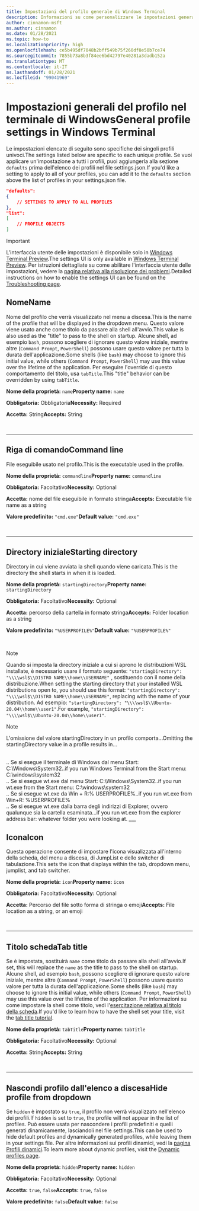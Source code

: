 ```yaml
---
title: Impostazioni del profilo generale di Windows Terminal
description: Informazioni su come personalizzare le impostazioni generali del profilo nel terminale di Windows.
author: cinnamon-msft
ms.author: cinnamon
ms.date: 01/28/2021
ms.topic: how-to
ms.localizationpriority: high
ms.openlocfilehash: ce5b495df7048b2bff549b75f260df8e50b7ce74
ms.sourcegitcommit: 7855b73a8b3f84ee6bd42797e40281a3dadb152a
ms.translationtype: MT
ms.contentlocale: it-IT
ms.lasthandoff: 01/28/2021
ms.locfileid: "99041969"
---
```

# <a name="general-profile-settings-in-windows-terminal"></a><span data-ttu-id="ba0a9-103">Impostazioni generali del profilo nel terminale di Windows</span><span class="sxs-lookup"><span data-stu-id="ba0a9-103">General profile settings in Windows Terminal</span></span>

<span data-ttu-id="ba0a9-104">Le impostazioni elencate di seguito sono specifiche dei singoli profili univoci.</span><span class="sxs-lookup"><span data-stu-id="ba0a9-104">The settings listed below are specific to each unique profile.</span></span> <span data-ttu-id="ba0a9-105">Se vuoi applicare un'impostazione a tutti i profili, puoi aggiungerla alla sezione `defaults` prima dell'elenco dei profili nel file settings.json.</span><span class="sxs-lookup"><span data-stu-id="ba0a9-105">If you'd like a setting to apply to all of your profiles, you can add it to the `defaults` section above the list of profiles in your settings.json file.</span></span>

```json
"defaults":
{
    // SETTINGS TO APPLY TO ALL PROFILES
},
"list":
[
    // PROFILE OBJECTS
]
```

> [!IMPORTANT]
> <span data-ttu-id="ba0a9-106">L'interfaccia utente delle impostazioni è disponibile solo in [Windows Terminal Preview](https://aka.ms/terminal-preview).</span><span class="sxs-lookup"><span data-stu-id="ba0a9-106">The settings UI is only available in [Windows Terminal Preview](https://aka.ms/terminal-preview).</span></span> <span data-ttu-id="ba0a9-107">Per istruzioni dettagliate su come abilitare l'interfaccia utente delle impostazioni, vedere la [pagina relativa alla risoluzione dei problemi](./../troubleshooting.md#open-the-settings-ui).</span><span class="sxs-lookup"><span data-stu-id="ba0a9-107">Detailed instructions on how to enable the settings UI can be found on the [Troubleshooting page](./../troubleshooting.md#open-the-settings-ui).</span></span>

## <a name="name"></a><span data-ttu-id="ba0a9-108">Nome</span><span class="sxs-lookup"><span data-stu-id="ba0a9-108">Name</span></span>

<span data-ttu-id="ba0a9-109">Nome del profilo che verrà visualizzato nel menu a discesa.</span><span class="sxs-lookup"><span data-stu-id="ba0a9-109">This is the name of the profile that will be displayed in the dropdown menu.</span></span> <span data-ttu-id="ba0a9-110">Questo valore viene usato anche come titolo da passare alla shell all'avvio.</span><span class="sxs-lookup"><span data-stu-id="ba0a9-110">This value is also used as the "title" to pass to the shell on startup.</span></span> <span data-ttu-id="ba0a9-111">Alcune shell, ad esempio `bash`, possono scegliere di ignorare questo valore iniziale, mentre altre (`Command Prompt`, `PowerShell`) possono usare questo valore per tutta la durata dell'applicazione.</span><span class="sxs-lookup"><span data-stu-id="ba0a9-111">Some shells (like `bash`) may choose to ignore this initial value, while others (`Command Prompt`, `PowerShell`) may use this value over the lifetime of the application.</span></span> <span data-ttu-id="ba0a9-112">Per eseguire l'override di questo comportamento del titolo, usa `tabTitle`.</span><span class="sxs-lookup"><span data-stu-id="ba0a9-112">This "title" behavior can be overridden by using `tabTitle`.</span></span>

<span data-ttu-id="ba0a9-113">**Nome della proprietà:** `name`</span><span class="sxs-lookup"><span data-stu-id="ba0a9-113">**Property name:** `name`</span></span>

<span data-ttu-id="ba0a9-114">**Obbligatoria:** Obbligatoria</span><span class="sxs-lookup"><span data-stu-id="ba0a9-114">**Necessity:** Required</span></span>

<span data-ttu-id="ba0a9-115">**Accetta:** String</span><span class="sxs-lookup"><span data-stu-id="ba0a9-115">**Accepts:** String</span></span>

<br />

___

## <a name="command-line"></a><span data-ttu-id="ba0a9-116">Riga di comando</span><span class="sxs-lookup"><span data-stu-id="ba0a9-116">Command line</span></span>

<span data-ttu-id="ba0a9-117">File eseguibile usato nel profilo.</span><span class="sxs-lookup"><span data-stu-id="ba0a9-117">This is the executable used in the profile.</span></span>

<span data-ttu-id="ba0a9-118">**Nome della proprietà:** `commandline`</span><span class="sxs-lookup"><span data-stu-id="ba0a9-118">**Property name:** `commandline`</span></span>

<span data-ttu-id="ba0a9-119">**Obbligatoria:** Facoltativo</span><span class="sxs-lookup"><span data-stu-id="ba0a9-119">**Necessity:** Optional</span></span>

<span data-ttu-id="ba0a9-120">**Accetta:** nome del file eseguibile in formato stringa</span><span class="sxs-lookup"><span data-stu-id="ba0a9-120">**Accepts:** Executable file name as a string</span></span>

<span data-ttu-id="ba0a9-121">**Valore predefinito:** `"cmd.exe"`</span><span class="sxs-lookup"><span data-stu-id="ba0a9-121">**Default value:** `"cmd.exe"`</span></span>

<br />

___

## <a name="starting-directory"></a><span data-ttu-id="ba0a9-122">Directory iniziale</span><span class="sxs-lookup"><span data-stu-id="ba0a9-122">Starting directory</span></span>

<span data-ttu-id="ba0a9-123">Directory in cui viene avviata la shell quando viene caricata.</span><span class="sxs-lookup"><span data-stu-id="ba0a9-123">This is the directory the shell starts in when it is loaded.</span></span>

<span data-ttu-id="ba0a9-124">**Nome della proprietà:** `startingDirectory`</span><span class="sxs-lookup"><span data-stu-id="ba0a9-124">**Property name:** `startingDirectory`</span></span>

<span data-ttu-id="ba0a9-125">**Obbligatoria:** Facoltativo</span><span class="sxs-lookup"><span data-stu-id="ba0a9-125">**Necessity:** Optional</span></span>

<span data-ttu-id="ba0a9-126">**Accetta:** percorso della cartella in formato stringa</span><span class="sxs-lookup"><span data-stu-id="ba0a9-126">**Accepts:** Folder location as a string</span></span>

<span data-ttu-id="ba0a9-127">**Valore predefinito:** `"%USERPROFILE%"`</span><span class="sxs-lookup"><span data-stu-id="ba0a9-127">**Default value:** `"%USERPROFILE%"`</span></span>

<br />

> [!NOTE]
> <span data-ttu-id="ba0a9-128">Quando si imposta la directory iniziale a cui si aprono le distribuzioni WSL installate, è necessario usare il formato seguente: `"startingDirectory": "\\\\wsl$\\DISTRO NAME\\home\\USERNAME"` , sostituendo con il nome della distribuzione.</span><span class="sxs-lookup"><span data-stu-id="ba0a9-128">When setting the starting directory that your installed WSL distributions open to, you should use this format: `"startingDirectory": "\\\\wsl$\\DISTRO NAME\\home\\USERNAME"`, replacing with the name of your distribution.</span></span> <span data-ttu-id="ba0a9-129">Ad esempio: `"startingDirectory": "\\\\wsl$\\Ubuntu-20.04\\home\\user1"`.</span><span class="sxs-lookup"><span data-stu-id="ba0a9-129">For example, `"startingDirectory": "\\\\wsl$\\Ubuntu-20.04\\home\\user1"`.</span></span>

> [!NOTE]
> <span data-ttu-id="ba0a9-130">L'omissione del valore startingDirectory in un profilo comporta...</span><span class="sxs-lookup"><span data-stu-id="ba0a9-130">Omitting the startingDirectory value in a profile results in...</span></span>
</br>
<span data-ttu-id="ba0a9-131">.. Se si esegue il terminale di Windows dal menu Start: C:\Windows\System32</span><span class="sxs-lookup"><span data-stu-id="ba0a9-131">..if you run Windows Terminal from the Start menu: C:\windows\system32</span></span>
</br>
<span data-ttu-id="ba0a9-132">.. Se si esegue wt.exe dal menu Start: C:\Windows\System32</span><span class="sxs-lookup"><span data-stu-id="ba0a9-132">..if you run wt.exe from the Start menu: C:\windows\system32</span></span>
</br>
<span data-ttu-id="ba0a9-133">.. Se si esegue wt.exe da Win + R:% USERPROFILE%</span><span class="sxs-lookup"><span data-stu-id="ba0a9-133">..if you run wt.exe from Win+R: %USERPROFILE%</span></span>
</br>
<span data-ttu-id="ba0a9-134">.. Se si esegue wt.exe dalla barra degli indirizzi di Explorer, ovvero qualunque sia la cartella esaminata.</span><span class="sxs-lookup"><span data-stu-id="ba0a9-134">..if you run wt.exe from the explorer address bar: whatever folder you were looking at.</span></span>
___

## <a name="icon"></a><span data-ttu-id="ba0a9-135">Icona</span><span class="sxs-lookup"><span data-stu-id="ba0a9-135">Icon</span></span>

<span data-ttu-id="ba0a9-136">Questa operazione consente di impostare l'icona visualizzata all'interno della scheda, del menu a discesa, di JumpList e dello switcher di tabulazione.</span><span class="sxs-lookup"><span data-stu-id="ba0a9-136">This sets the icon that displays within the tab, dropdown menu, jumplist, and tab switcher.</span></span>

<span data-ttu-id="ba0a9-137">**Nome della proprietà:** `icon`</span><span class="sxs-lookup"><span data-stu-id="ba0a9-137">**Property name:** `icon`</span></span>

<span data-ttu-id="ba0a9-138">**Obbligatoria:** Facoltativo</span><span class="sxs-lookup"><span data-stu-id="ba0a9-138">**Necessity:** Optional</span></span>

<span data-ttu-id="ba0a9-139">**Accetta:** Percorso del file sotto forma di stringa o emoji</span><span class="sxs-lookup"><span data-stu-id="ba0a9-139">**Accepts:** File location as a string, or an emoji</span></span>

<br />

___

## <a name="tab-title"></a><span data-ttu-id="ba0a9-140">Titolo scheda</span><span class="sxs-lookup"><span data-stu-id="ba0a9-140">Tab title</span></span>

<span data-ttu-id="ba0a9-141">Se è impostata, sostituirà `name` come titolo da passare alla shell all'avvio.</span><span class="sxs-lookup"><span data-stu-id="ba0a9-141">If set, this will replace the `name` as the title to pass to the shell on startup.</span></span> <span data-ttu-id="ba0a9-142">Alcune shell, ad esempio `bash`, possono scegliere di ignorare questo valore iniziale, mentre altre (`Command Prompt`, `PowerShell`) possono usare questo valore per tutta la durata dell'applicazione.</span><span class="sxs-lookup"><span data-stu-id="ba0a9-142">Some shells (like `bash`) may choose to ignore this initial value, while others (`Command Prompt`, `PowerShell`) may use this value over the lifetime of the application.</span></span> <span data-ttu-id="ba0a9-143">Per informazioni su come impostare la shell come titolo, vedi l'[esercitazione relativa al titolo della scheda](./../tutorials/tab-title.md).</span><span class="sxs-lookup"><span data-stu-id="ba0a9-143">If you'd like to learn how to have the shell set your title, visit the [tab title tutorial](./../tutorials/tab-title.md).</span></span>

<span data-ttu-id="ba0a9-144">**Nome della proprietà:** `tabTitle`</span><span class="sxs-lookup"><span data-stu-id="ba0a9-144">**Property name:** `tabTitle`</span></span>

<span data-ttu-id="ba0a9-145">**Obbligatoria:** Facoltativo</span><span class="sxs-lookup"><span data-stu-id="ba0a9-145">**Necessity:** Optional</span></span>

<span data-ttu-id="ba0a9-146">**Accetta:** String</span><span class="sxs-lookup"><span data-stu-id="ba0a9-146">**Accepts:** String</span></span>

<br />

___

## <a name="hide-profile-from-dropdown"></a><span data-ttu-id="ba0a9-147">Nascondi profilo dall'elenco a discesa</span><span class="sxs-lookup"><span data-stu-id="ba0a9-147">Hide profile from dropdown</span></span>

<span data-ttu-id="ba0a9-148">Se `hidden` è impostato su `true`, il profilo non verrà visualizzato nell'elenco dei profili.</span><span class="sxs-lookup"><span data-stu-id="ba0a9-148">If `hidden` is set to `true`, the profile will not appear in the list of profiles.</span></span> <span data-ttu-id="ba0a9-149">Può essere usata per nascondere i profili predefiniti e quelli generati dinamicamente, lasciandoli nel file settings.</span><span class="sxs-lookup"><span data-stu-id="ba0a9-149">This can be used to hide default profiles and dynamically generated profiles, while leaving them in your settings file.</span></span> <span data-ttu-id="ba0a9-150">Per altre informazioni sui profili dinamici, vedi la [pagina Profili dinamici](./../dynamic-profiles.md).</span><span class="sxs-lookup"><span data-stu-id="ba0a9-150">To learn more about dynamic profiles, visit the [Dynamic profiles page](./../dynamic-profiles.md).</span></span>

<span data-ttu-id="ba0a9-151">**Nome della proprietà:** `hidden`</span><span class="sxs-lookup"><span data-stu-id="ba0a9-151">**Property name:** `hidden`</span></span>

<span data-ttu-id="ba0a9-152">**Obbligatoria:** Facoltativo</span><span class="sxs-lookup"><span data-stu-id="ba0a9-152">**Necessity:** Optional</span></span>

<span data-ttu-id="ba0a9-153">**Accetta:** `true`, `false`</span><span class="sxs-lookup"><span data-stu-id="ba0a9-153">**Accepts:** `true`, `false`</span></span>

<span data-ttu-id="ba0a9-154">**Valore predefinito:** `false`</span><span class="sxs-lookup"><span data-stu-id="ba0a9-154">**Default value:** `false`</span></span>
